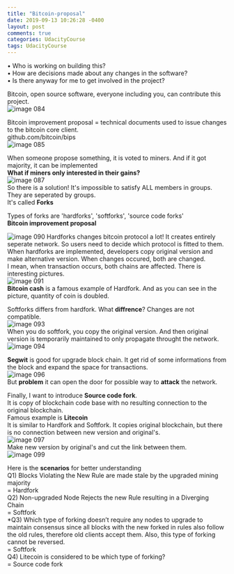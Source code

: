 ```yaml
---
title: "Bitcoin-proposal"
date: 2019-09-13 10:26:28 -0400
layout: post
comments: true
categories: UdacityCourse
tags: UdacityCourse
---
```


•	Who is working on building this?  
•	How are decisions made about any changes in the software?  
•	Is there anyway for me to get involved in the project?  

Bitcoin, open source software, everyone including you, can contribute this project.  
![image 084](https://user-images.githubusercontent.com/31816456/45477772-3ef77580-b77d-11e8-84dc-cb8148916863.png)

Bitcoin improvement proposal = technical documents used to issue changes to the bitcoin core client.  
github.com/bitcoin/bips  
![image 085](https://user-images.githubusercontent.com/31816456/45477831-723a0480-b77d-11e8-830b-46aa91bed8c3.png)  

When someone propose something, it is voted to miners. And if it got majority, it can be implemented  
**What if miners only interested in their gains?**  
![image 087](https://user-images.githubusercontent.com/31816456/45477835-736b3180-b77d-11e8-8f43-127d4a003ba3.png)  
So there is a solution! It's impossible to satisfy ALL members in groups. They are seperated by groups.  
It's called **Forks**  

Types of forks are 'hardforks', 'softforks', 'source code forks'  
**Bitcoin improvement proposal**  

![image 090](https://user-images.githubusercontent.com/31816456/45478302-8df1da80-b77e-11e8-97b3-df79fd445ae6.png)
Hardforks changes bitcoin protocol a lot! It creates entirely seperate network. So users need to decide which protocol is fitted to them.  
When hardforks are implemented, developers copy original version and make alternative version. When changes occured, both are changed.  
I mean, when transaction occurs, both chains are affected. There is interesting pictures.  
![image 091](https://user-images.githubusercontent.com/31816456/45478308-921df800-b77e-11e8-9512-20329374b3d4.png)  
**Bitcoin cash** is a famous example of Hardfork. And as you can see in the picture, quantity of coin is doubled.  

Softforks differs from hardfork. What **diffrence**? Changes are not compatible.  
![image 093](https://user-images.githubusercontent.com/31816456/45478735-8f6fd280-b77f-11e8-9acd-f6810876c309.png)  
When you do softfork, you copy the original version. And then original version is temporarily maintained to only propagate throught the network.  
![image 094](https://user-images.githubusercontent.com/31816456/45478736-8f6fd280-b77f-11e8-8522-37f6d8fa728c.png)  

**Segwit** is good for upgrade block chain. It get rid of some informations from the block and expand the space for transactions.  
![image 096](https://user-images.githubusercontent.com/31816456/45479648-08702980-b782-11e8-9a8f-89b4818fc132.png)  
But **problem** it can open the door for possible way to **attack** the network.  

Finally, I want to introduce **Source code fork**.  
It is copy of blockchain code base with no resulting connection to the original blockchain.  
Famous example is **Litecoin**  
It is similar to Hardfork and Softfork. It copies original blockchain, but there is no connection between new version and original's.  
![image 097](https://user-images.githubusercontent.com/31816456/45479649-08702980-b782-11e8-9c93-f62a270bb127.png)  
Make new version by original's and cut the link between them.  
![image 099](https://user-images.githubusercontent.com/31816456/45479650-0908c000-b782-11e8-8dca-d8e8cd7c9e60.png)  

Here is the **scenarios** for better understanding  
Q1) Blocks Violating the New Rule are made stale by the upgraded mining majority  
= Hardfork  
Q2) Non-upgraded Node Rejects the new Rule resulting in a Diverging Chain  
= Softfork  
*Q3) Which type of forking doesn’t require any nodes to upgrade to maintain consensus since all blocks with the new forked in rules also follow the old rules, therefore old clients accept them. Also, this type of forking cannot be reversed.  
= Softfork  
Q4) Litecoin is considered to be which type of forking?  
= Source code fork  

